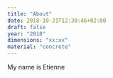 ```yaml
---
title: "About"
date: 2018-10-21T12:30:46+02:00
draft: false
year: "2018"
dimensions: "xx:xx"
material: "concrete"
---
```


My name is Etienne